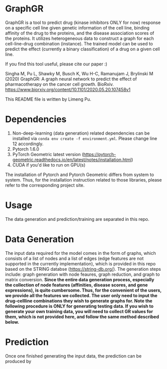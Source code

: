 # GraphGR

GraphGR is a tool to predict drug (kinase inhibitors ONLY for now) response on a specific cell line given genetic information of the cell line, binding affinity of the drug to the proteins, and the disease association scores of the proteins. It utilizes heterogeneous data to construct a graph for each cell-line-drug combination (instance). The trained model can be used to predict the effect (currently a binary classification) of a drug on a given cell line.

If you find this tool useful, please cite our paper :)

Singha M, Pu L, Shawky M, Busch K, Wu H-C, Ramanujam J, Brylinski M (2020) GraphGR: A graph neural network to predict the effect of pharmacotherapy on the cancer cell growth. BioRxiv. https://www.biorxiv.org/content/10.1101/2020.05.20.107458v1

This README file is written by Limeng Pu.

# Dependencies

1. Non-deep-learning (data generation) related dependencies can be installed via `conda env create -f environment.yml`. Please change line 12 accordingly.
2. Pytorch 1.6.0
3. PyTorch Geometric latest version (https://pytorch-geometric.readthedocs.io/en/latest/notes/installation.html)
4. CUDA if you'd like to run on GPU(s)

The installation of Pytorch and Pytorch Geometric differs from system to system. Thus, for the installation instruction related to those libraries, please refer to the corresponding project site.

# Usage

The data generation and prediction/training are separated in this repo.

# Data Generation

The input data required for the model comes in the form of graphs, which consists of a list of nodes and a list of edges (edge features are not supported in the currently implementation), which is provided in this repo based on the STRING databse (https://string-db.org/). The generation steps include: graph generation with node feaures, graph reduction, and graph to matrix conversion. **Since the entire data generation process, especially the collection of node features (affinities, disease scores, and gene expressions), is quite cumbersome. Thus, for the convenient of the users, we provide all the features we collected. The user only need to input the drug-cellline combinations they wish to generate graphs for. Note the following procedure is ONLY for generating testing data. If you wish to generate your own training data, you will need to collect GR values for them, which is not provided here, and follow the same method described below.**

# Prediction

Once one finished generating the input data, the prediction can be produced by 
